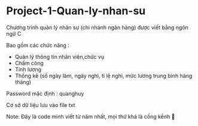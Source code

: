 # Project-1-Quan-ly-nhan-su

Chương trình quản lý nhân sự (chi nhánh ngân hàng) được viết bằng ngôn ngữ C

Bao gồm các chức năng : 
- Quản lý thông tin nhân viên,chức vụ
- Chấm công
- Tính lương
- Thống kê (số ngày làm, ngày nghỉ, tỉ lệ nghỉ, mức lương trung bình hàng tháng)

Password mặc định : quanghuy

Cơ sở dữ liệu lưu vào file txt

Note: Đây là code mình viết từ năm nhất, mọi thứ khá là cồng kềnh 🥹
